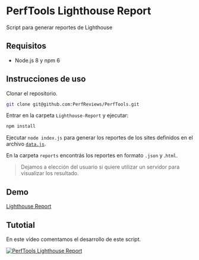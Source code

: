# PerfTools Lighthouse Report

Script para generar reportes de Lighthouse

## Requisitos

- Node.js 8 y npm 6

## Instrucciones de uso

Clonar el repositorio.

```sh
git clone git@github.com:PerfReviews/PerfTools.git
```

Entrar en la carpeta `Lighthouse-Report` y ejecutar:

```sh
npm install
```

Ejecutar `node index.js` para generar los reportes de los sites definidos en el archivo [`data.js`](./data.js).

En la carpeta `reports` encontrás los reportes en formato `.json` y .`html`.

> Dejamos a elección del usuario si quiere utilizar un servidor para visualizar los resultado.

## Demo

[Lighthouse Report](https://perfreviews.github.io/PerfTools/Lighthouse-Report/reports/index.html)

## Tutotial

En este vídeo comentamos el desarrollo de este script.

[![PerfTools Lighthouse Report](https://user-images.githubusercontent.com/1307927/51118719-5a4cbd00-1811-11e9-83e7-66087a6378b8.jpg)](https://www.youtube.com/watch?v=1x2A2wZKJPU)
